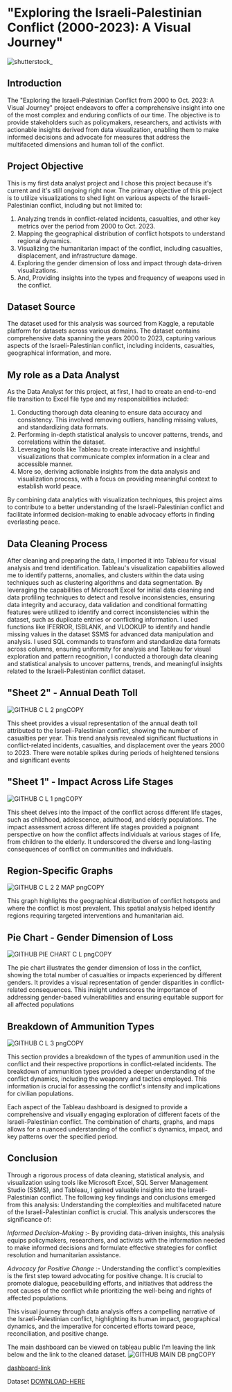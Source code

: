 #  "Exploring the Israeli-Palestinian Conflict (2000-2023): A Visual Journey" 

![shutterstock_](https://github.com/yemifatodu/isreal-palestine-conflict-project/assets/147722919/5e24b3bf-0050-4741-940f-f46e89f7f22b)

## Introduction
The "Exploring the Israeli-Palestinian Conflict from 2000 to Oct. 2023: A Visual Journey" project endeavors to offer a comprehensive insight into one of the most complex and enduring conflicts of our time. The objective is to provide stakeholders such as policymakers, researchers, and activists with actionable insights derived from data visualization, enabling them to make informed decisions and advocate for measures that address the multifaceted dimensions and human toll of the conflict.

## Project Objective
This is my first data analyst project and I chose this project because it's current and it's still ongoing right now. The primary objective of this project is to utilize visualizations to shed light on various aspects of the Israeli-Palestinian conflict, including but not limited to:

 1. Analyzing trends in conflict-related incidents, casualties, and other key metrics over the period from 2000 to  Oct. 2023.
 2. Mapping the geographical distribution of conflict hotspots to understand regional dynamics.
 3. Visualizing the humanitarian impact of the conflict, including casualties, displacement, and infrastructure damage.
 4. Exploring the gender dimension of loss and impact through data-driven visualizations.
 5. And, Providing insights into the types and frequency of weapons used in the conflict.

## Dataset Source
 The dataset used for this analysis was sourced from Kaggle, a reputable platform for datasets across various domains. The dataset contains comprehensive data spanning the years 2000 to 2023, capturing various aspects of the Israeli-Palestinian conflict, including incidents, casualties, geographical information, and more.

## My role as a Data Analyst 
As the Data Analyst for this project, at first, I had to create an end-to-end file transition to Excel file type and my responsibilities included:

 1. Conducting thorough data cleaning to ensure data accuracy and consistency. This involved removing outliers, handling missing values, and standardizing data formats.
2. Performing in-depth statistical analysis to uncover patterns, trends, and correlations within the dataset.
3. Leveraging tools like Tableau to create interactive and insightful visualizations that communicate complex information in a clear and accessible manner.
4. More so, deriving actionable insights from the data analysis and visualization process, with a focus on providing meaningful context to establish world peace.

 By combining data analytics with visualization techniques, this project aims to contribute to a better understanding of the Israeli-Palestinian conflict and facilitate informed decision-making to enable advocacy efforts in finding everlasting peace.


## Data Cleaning Process
  After cleaning and preparing the data, I imported it into Tableau for visual analysis and trend identification. Tableau's visualization capabilities allowed me to identify patterns, anomalies, and clusters within the data using techniques such as clustering algorithms and data segmentation.
By leveraging the capabilities of Microsoft Excel for initial data cleaning and data profiling techniques to detect and resolve inconsistencies, ensuring data integrity and accuracy, data validation and conditional formatting features were utilized to identify and correct inconsistencies within the dataset, such as duplicate entries or conflicting information.
I used functions like IFERROR, ISBLANK, and VLOOKUP to identify and handle missing values in the dataset
 SSMS for advanced data manipulation and analysis.  I used SQL commands to transform and standardize data formats across columns, ensuring uniformity for analysis and Tableau for visual exploration and pattern recognition, I conducted a thorough data cleaning and statistical analysis to uncover patterns, trends, and meaningful insights related to the Israeli-Palestinian conflict dataset.

## "Sheet 2" - Annual Death Toll
![GITHUB C L  2 pngCOPY](https://github.com/yemifatodu/isreal-palestine-conflict-project/assets/147722919/d0af87a9-2476-44e2-9c33-ee87af80800f)

This sheet provides a visual representation of the annual death toll attributed to the Israeli-Palestinian conflict, showing the number of casualties per year. This trend analysis revealed significant fluctuations in conflict-related incidents, casualties, and displacement over the years 2000 to 2023. There were notable spikes during periods of heightened tensions and significant events

## "Sheet 1" - Impact Across Life Stages
![GITHUB C L  1 pngCOPY](https://github.com/yemifatodu/isreal-palestine-conflict-project/assets/147722919/d8879ee1-a2e9-44df-a201-d011aba1aada)

This sheet delves into the impact of the conflict across different life stages, such as childhood, adolescence, adulthood, and elderly populations. The impact assessment across different life stages provided a poignant perspective on how the conflict affects individuals at various stages of life, from children to the elderly. It underscored the diverse and long-lasting consequences of conflict on communities and individuals.
 

## Region-Specific Graphs
![GITHUB C  L 2 2 MAP pngCOPY](https://github.com/yemifatodu/isreal-palestine-conflict-project/assets/147722919/dd7e2b37-1578-4093-90bc-8e19d2cc5cd5)


This graph highlights the geographical distribution of conflict hotspots and where the conflict is most prevalent. This spatial analysis helped identify regions requiring targeted interventions and humanitarian aid.



##  Pie Chart - Gender Dimension of Loss
![GITHUB PIE CHART C L pngCOPY](https://github.com/yemifatodu/isreal-palestine-conflict-project/assets/147722919/2b9b3d03-ee4f-4e5e-bcd3-2c981aae95d0)

The pie chart illustrates the gender dimension of loss in the conflict, showing the total number of casualties or impacts experienced by different genders. It provides a visual representation of gender disparities in conflict-related consequences. This insight underscores the importance of addressing gender-based vulnerabilities and ensuring equitable support for all affected populations


##  Breakdown of Ammunition Types
![GITHUB C L  3 pngCOPY](https://github.com/yemifatodu/isreal-palestine-conflict-project/assets/147722919/2977e6d8-24bb-4d58-a22d-3450ff167969)

 This section provides a breakdown of the types of ammunition used in the conflict and their respective proportions in conflict-related incidents. The breakdown of ammunition types provided a deeper understanding of the conflict dynamics, including the weaponry and tactics employed. This information is crucial for assessing the conflict's intensity and implications for civilian populations.


 Each aspect of the Tableau dashboard is designed to provide a comprehensive and visually engaging exploration of different facets of the Israeli-Palestinian conflict. The combination of charts, graphs, and maps allows for a nuanced understanding of the conflict's dynamics, impact, and key patterns over the specified period.

## Conclusion

Through a rigorous process of data cleaning, statistical analysis, and visualization using tools like Microsoft Excel, SQL Server Management Studio (SSMS), and Tableau, I gained valuable insights into the Israeli-Palestinian conflict. The following key findings and conclusions emerged from this analysis:
 Understanding the complexities and multifaceted nature of the Israeli-Palestinian conflict is crucial.
This analysis underscores the significance of:
 
  _Informed Decision-Making_ :- By providing data-driven insights, this analysis equips policymakers, researchers, and activists with the information needed to make informed decisions and formulate effective strategies for conflict resolution and humanitarian assistance.
  
  _Advocacy for Positive Change_ :- Understanding the conflict's complexities is the first step toward advocating for positive change. It is crucial to promote dialogue, peacebuilding efforts, and initiatives that address the root causes of the conflict while prioritizing the well-being and rights of affected populations.

 This visual journey through data analysis offers a compelling narrative of the Israeli-Palestinian conflict, highlighting its human impact, geographical dynamics, and the imperative for concerted efforts toward peace, reconciliation, and positive change.

The main dashboard can be viewed on tableau public I'm leaving the link below and the link to the cleaned dataset.
![GITHUB MAIN DB pngCOPY](https://github.com/yemifatodu/isreal-palestine-conflict-project/assets/147722919/b35555b6-bbae-496e-ba7d-fae2cef8b6b7)

[dashboard-link](https://tabsoft.co/3QUmmCz)

Dataset [DOWNLOAD-HERE](https://github.com/yemifatodu/isreal-palestine-conflict-project/edit/main/README.md)

















